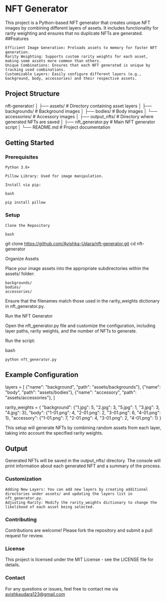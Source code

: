 # NFT Generator

This project is a Python-based NFT generator that creates unique NFT images by combining different layers of assets. It includes functionality for rarity weighting and ensures that no duplicate NFTs are generated.
##Features

    Efficient Image Generation: Preloads assets to memory for faster NFT generation.
    Rarity Weighting: Supports custom rarity weights for each asset, making some assets more common than others.
    Unique Combinations: Ensures that each NFT generated is unique by tracking used combinations.
    Customizable Layers: Easily configure different layers (e.g., background, body, accessories) and their respective assets.

## Project Structure


nft-generator/
│
├── assets/                     # Directory containing asset layers
│   ├── backgrounds/            # Background images
│   ├── bodies/                 # Body images
│   └── accessories/            # Accessory images
│
├── output_nfts/                # Directory where generated NFTs are saved
│
├── nft_generator.py            # Main NFT generator script
│
└── README.md                   # Project documentation

## Getting Started
### Prerequisites

    Python 3.6+

    Pillow Library: Used for image manipulation.

    Install via pip:

    bash

    pip install pillow

### Setup

    Clone the Repository

    bash

git clone https://github.com/Avishka-Udara/nft-generator.git
cd nft-generator

Organize Assets

Place your image assets into the appropriate subdirectories within the assets/ folder:

    backgrounds/
    bodies/
    accessories/

Ensure that the filenames match those used in the rarity_weights dictionary in nft_generator.py.

Run the NFT Generator

Open the nft_generator.py file and customize the configuration, including layer paths, rarity weights, and the number of NFTs to generate.

Run the script:

bash

    python nft_generator.py

## Example Configuration


layers = [
    {"name": "background", "path": "assets/backgrounds"},
    {"name": "body", "path": "assets/bodies"},
    {"name": "accessory", "path": "assets/accessories"},
]

rarity_weights = {
    "background": {"1.jpg": 5, "2.jpg": 3, "5.jpg": 1, "3.jpg": 3, "4.jpg": 3},
    "body": {"1-01.png": 4, "2-01.png": 2, "3-01.png": 6, "4-01.png": 1},
    "accessory": {"1-01.png": 7, "2-01.png": 4, "3-01.png": 2, "4-01.png": 1}
}

This setup will generate NFTs by combining random assets from each layer, taking into account the specified rarity weights.


## Output

Generated NFTs will be saved in the output_nfts/ directory. The console will print information about each generated NFT and a summary of the process.

### Customization

    Adding New Layers: You can add new layers by creating additional directories under assets/ and updating the layers list in nft_generator.py.
    Adjusting Rarity: Modify the rarity_weights dictionary to change the likelihood of each asset being selected.

### Contributing

Contributions are welcome! Please fork the repository and submit a pull request for review.

### License

This project is licensed under the MIT License - see the LICENSE file for details.

### Contact

For any questions or issues, feel free to contact me via avishkaudara123@gmail.com
